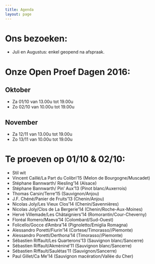 ```yaml
---
title: Agenda
layout: page
---
```


Ons bezoeken:
============
* Juli en Augustus: enkel geopend na afspraak.

Onze Open Proef Dagen 2016:
===========================

Oktober
-------
* Za 01/10 van 13.00u tot 19.00u
* Zo 02/10 van 10.00u tot 19.00u

November
--------
* Za 12/11 van 13.00u tot 19.00u
* Zo 13/11 van 10.00u tot 19.00u

Te proeven op 01/10 & 02/10:
============================
* Stil wit
* Vincent Caillé/La Part du Colibri’15 (Melon de Bourgogne/Muscadet)
* Stéphane Bannwarth/ Riesling’14 (Alsace)
* Stéphane Bannwarth/ Pin’ Aux’13 (Pinot blanc/Auxerrois)
* Thomas Carsin/Terre’15 (Sauvignon/Anjou)
* J.F. Chéné/Panier de Fruits’13 (Chenin/Anjou)
* Nicolas Joly/Les Vieux Clos’14 (Chenin/Savennières)
* Nicolas Joly/Clos de La Bergerie’14 (Chenin/Roche-Aux-Moines)
* Hervé Villemade/Les Châtaigniers’14 (Romorantin/Cour-Cheverny)
* Floréal Romero/Maeva’14 (Colombard/Sud-Ouest)
* Folicello/Gocce d’Ambra’14 (Pignoletto/Emiglia Romagna)
* Alessandro Poretti/Fiurin’14 (Cortese/Timorasso//Piemonte)
* Alessandro Poretti/Derthona’14 (Timorasso//Piemonte)
* Sébastien Riffault/Les Quarterons’13 (Sauvignon blanc/Sancerre)
* Sébastien Riffault/Akmèniné’11 (Sauvignon blanc/Sancerre)
* Sébastien Riffault/Saulétas’11 (Sauvignon/Sancerre)
* Paul Gillet/Ca Me’14 (Sauvignon macération/Vallée du Cher)



















